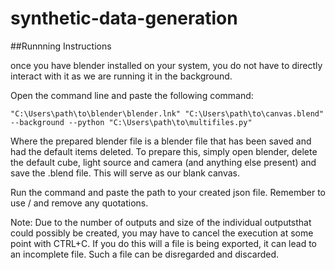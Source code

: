 # synthetic-data-generation

##Runnning Instructions

once you have blender installed on your system, you do not have to directly interact with it as we are running it in the background.


Open the command line and paste the following command:
```
"C:\Users\path\to\blender\blender.lnk" "C:\Users\path\to\canvas.blend" --background --python "C:\Users\path\to\multifiles.py" 
```
Where the prepared blender file is a blender file that has been saved and had the default items deleted. To prepare this, simply open blender, delete the default cube, light source and camera (and anything else present) and save the .blend file. This will serve as our blank canvas.

Run the command and paste the path to your created json file. Remember to use / and remove any quotations.

Note:
Due to the number of outputs and size of the individual outputsthat could possibly be created, you may have to cancel the execution at some point with CTRL+C. If you do this will a file is being exported, it can lead to an incomplete file. Such a file can be disregarded and discarded.
